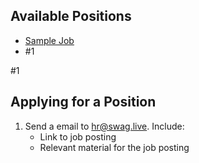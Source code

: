 ## Available Positions

* [Sample Job](#1)
* #1

#1

## Applying for a Position

1. Send a email to [hr@swag.live](mailto:hr@swag.live).  Include:
    * Link to job posting
    * Relevant material for the job posting
